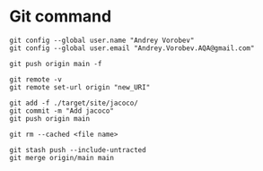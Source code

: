 # Git command 
```shell
git config --global user.name "Andrey Vorobev"
git config --global user.email "Andrey.Vorobev.AQA@gmail.com"
```

```shell
git push origin main -f
```
```shell
git remote -v
git remote set-url origin "new_URI"
```
```shell
git add -f ./target/site/jacoco/
git commit -m "Add jacoco"
git push origin main
```
```shell
git rm --cached <file name>
```
```shell
git stash push --include-untracted
git merge origin/main main
```
